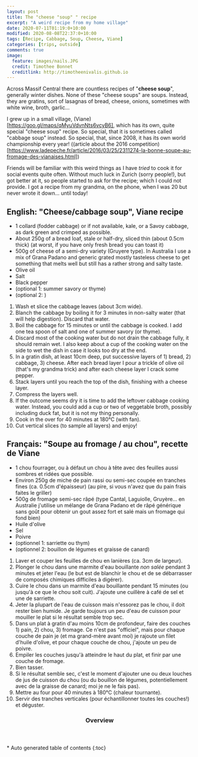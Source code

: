 ```yaml
---
layout: post
title: The "cheese "soup" " recipe
excerpt: "A weird recipe from my home village"
date: 2020-07-11T01:19:0+10:00
modified: 2020-08-08T22:37:0+10:00
tags: [Recipe, Cabbage, Soup, Cheese, Viane]
categories: [trips, outside]
comments: true
image:
  feature: images/nails.JPG
  credit: Timothee Bonnet
  creditlink: http://timotheenivalis.github.io
---
```


Across Massif Central there are countless recipes of "**cheese soup**", generally winter dishes. None of these "cheese soups" are soups. Instead, they are gratins, sort of lasagnas of bread, cheese, onions, sometimes with white wine, broth, garlic... 

I grew up in a small village, (Viane)[https://goo.gl/maps/qMyuVdvnNts6vcyB6], which has its own, quite special "cheese soup" recipe. So special, that it is sometimes called "cabbage soup" instead. So special, that, since 2008, it has its own world championship every year! ((article about the 2016 competition)[https://www.ladepeche.fr/article/2016/03/25/2311274-la-bonne-soupe-au-fromage-des-vianaises.html])

Friends will be familiar with this weird things as I have _tried_ to cook it for social events quite often. Without much luck in Zurich (sorry people!), but got better at it, so people started to ask for the recipe; which I could not provide. I got a recipe from my grandma, on the phone, when I was 20 but never wrote it down... until today!


## English: "Cheese/cabbage soup", Viane recipe

* 1 collard (fodder cabbage) or if not available, kale, or a Savoy cabbage, as dark green and crimped as possible. 
* About 250g of a bread loaf, stale or half-dry, sliced thin (about 0.5cm thick) (at worst, if you have only fresh bread you can toast it)
* 500g of cheese of a semi-dry variety (Gruyere type). In Australia I use a mix of Grana Padano and generic grated mostly tasteless cheese to get something that melts well but still has a rather strong and salty taste.
* Olive oil
* Salt
* Black pepper
* (optional 1: summer savory or thyme)
* (optional 2: )

1. Wash et slice the cabbage leaves (about 3cm wide).
2. Blanch the cabbage by boiling it for 3 minutes in non-salty water (that will help digestion). Discard that water.
3. Boil the cabbage for 15 minutes or until the cabbage is cooked. I add one tea spoon of salt and one of  summer savory (or thyme).
4. Discard most of the cooking water but do not drain the cabbage fully, it should remain wet. I also keep about a cup of the cooking water on the side to wet the dish in case it looks too dry at the end.
5. In a gratin dish, at least 10cm deep, put successive layers of 1) bread, 2) cabbage, 3) cheese. After each bread layer I pour a trickle of olive oil (that's my grandma trick) and after each cheese layer I crack some pepper. 
6. Stack layers until you reach the top of the dish, finishing with a cheese layer.
7. Compress the layers well.
8. If the outcome seems dry it is time to add the leftover cabbage cooking water. Instead, you could add a cup or two of veggetable broth, possibly including duck fat, but it is not my thing personally.
9. Cook in the over for 40 minutes at 180°C (with fan).
10. Cut vertical slices (to sample all layers) and enjoy!



## Français: "Soupe au fromage / au chou", recette de Viane


* 1 chou fourrager, ou à défaut un chou à tête avec des feuilles aussi sombres et ridées que possible.
* Environ 250g de miche de pain rassi ou semi-sec coupée en tranches fines (ca. 0.5cm d'épaisseur) (au pire, si vous n'avez que du pain frais faites le griller)
* 500g de fromage semi-sec râpé (type Cantal, Laguiolle, Gruyère... en Australie j'utilise un mélange de Grana Padano et de râpé générique sans goût pour obtenir un gout assez fort et salé mais un fromage qui fond bien)
* Huile d'olive
* Sel
* Poivre
* (optionnel 1: sarriette ou thym)
* (optionnel 2: bouillon de légumes et graisse de canard)

1. Laver et couper les feuilles de chou en lanières (ca. 3cm de largeur).
2. Plonger le chou dans une marmite d'eau bouillante *non salée* pendant 3 minutes et jeter l'eau (le but est de blanchir le chou et de se débarrasser de composés chimiques difficiles à digérer).
3. Cuire le chou dans un marmite d'eau bouillante pendant 15 minutes (ou jusqu'à ce que le chou soit cuit). J'ajoute une cuillère à café de sel et une de sarriette.
4. Jeter la plupart de l'eau de cuisson mais n'essorez pas le chou, il doit rester bien humide. Je garde toujours un peu d'eau de cuisson pour mouiller le plat si le résultat semble trop sec.
5. Dans un plat à gratin d'au moins 10cm de profondeur, faire des couches 1) pain, 2) chou, 3) fromage. Ce n'est pas "officiel", mais pour chaque couche de pain je (et ma grand-mère avant moi) je rajoute un filet d'huile d'olive, et pour chaque couche de chou, j'ajoute un peu de poivre.
6. Empiler les couches jusqu'à atteindre le haut du plat, et finir par une couche de fromage.
7. Bien tasser.
8. Si le résultat semble sec, c'est le moment d'ajouter une ou deux louches de jus de cuisson du chou (ou du bouillon de légumes, potentiellement avec de la graisse de canard; moi je ne le fais pas).
9. Mettre au four pour 40 minutes à 180°C (chaleur tournante).
10. Servir des tranches verticales (pour échantillonner toutes les couches!) et déguster.


<section id="table-of-contents" class="toc">
  <header>
    <h3>Overview</h3>
  </header>
<div id="drawer" markdown="1">
*  Auto generated table of contents
{:toc}
</div>
</section><!-- /#table-of-contents -->
